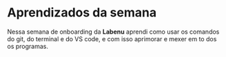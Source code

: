 # Aprendizados da semana
Nessa semana de onboarding da **Labenu** aprendi como usar os comandos do git, do terminal e do VS code, e com isso aprimorar e mexer em to
dos os programas.